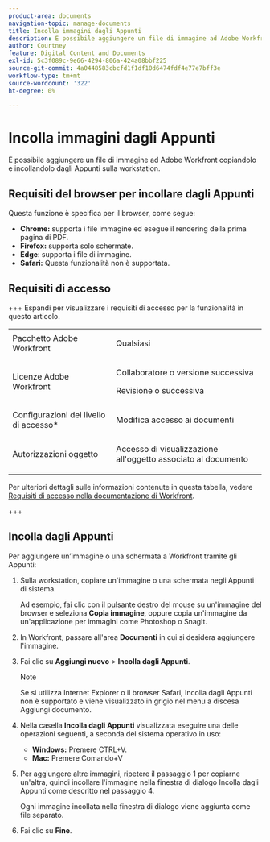 ```yaml
---
product-area: documents
navigation-topic: manage-documents
title: Incolla immagini dagli Appunti
description: È possibile aggiungere un file di immagine ad Adobe Workfront copiandolo e incollandolo dagli Appunti sulla workstation.
author: Courtney
feature: Digital Content and Documents
exl-id: 5c3f089c-9e66-4294-806a-424a08bbf225
source-git-commit: 4a0448583cbcfd1f1df10d6474fdf4e77e7bff3e
workflow-type: tm+mt
source-wordcount: '322'
ht-degree: 0%

---
```


# Incolla immagini dagli Appunti

È possibile aggiungere un file di immagine ad Adobe Workfront copiandolo e incollandolo dagli Appunti sulla workstation. 

## Requisiti del browser per incollare dagli Appunti

Questa funzione è specifica per il browser, come segue:

* **Chrome:** supporta i file immagine ed esegue il rendering della prima pagina di PDF.
* **Firefox:** supporta solo schermate.
* **Edge**: supporta i file di immagine.
* **Safari:** Questa funzionalità non è supportata.

## Requisiti di accesso

+++ Espandi per visualizzare i requisiti di accesso per la funzionalità in questo articolo.

<table style="table-layout:auto"> 
 <col> 
 </col> 
 <col> 
 </col> 
 <tbody> 
  <tr> 
   <td role="rowheader">Pacchetto Adobe Workfront</td> 
   <td> <p> Qualsiasi</p> </td> 
  </tr> 
  <tr> 
   <td role="rowheader">Licenze Adobe Workfront</td> 
   <td> 
   <p>Collaboratore o versione successiva</p>
   <p>Revisione o successiva</p> </td> 
  </tr> 
  <tr> 
   <td role="rowheader">Configurazioni del livello di accesso*</td> 
   <td> <p>Modifica accesso ai documenti</p></td> 
  </tr> 
  <tr> 
   <td role="rowheader">Autorizzazioni oggetto</td> 
   <td> <p>Accesso di visualizzazione all'oggetto associato al documento</p> </td> 
  </tr> 
 </tbody> 
</table>

Per ulteriori dettagli sulle informazioni contenute in questa tabella, vedere [Requisiti di accesso nella documentazione di Workfront](/help/quicksilver/administration-and-setup/add-users/access-levels-and-object-permissions/access-level-requirements-in-documentation.md).

+++

## Incolla dagli Appunti

Per aggiungere un’immagine o una schermata a Workfront tramite gli Appunti:

1. Sulla workstation, copiare un&#39;immagine o una schermata negli Appunti di sistema.

   Ad esempio, fai clic con il pulsante destro del mouse su un&#39;immagine del browser e seleziona **Copia immagine**, oppure copia un&#39;immagine da un&#39;applicazione per immagini come Photoshop o SnagIt.

1. In Workfront, passare all&#39;area **Documenti** in cui si desidera aggiungere l&#39;immagine.
1. Fai clic su **Aggiungi nuovo** > **Incolla dagli Appunti**.

   >[!NOTE]
   >
   >Se si utilizza Internet Explorer o il browser Safari, Incolla dagli Appunti non è supportato e viene visualizzato in grigio nel menu a discesa Aggiungi documento.

1. Nella casella **Incolla dagli Appunti** visualizzata eseguire una delle operazioni seguenti, a seconda del sistema operativo in uso:

   * **Windows:** Premere CTRL+V.
   * **Mac:** Premere Comando+V

1. Per aggiungere altre immagini, ripetere il passaggio 1 per copiarne un&#39;altra, quindi incollare l&#39;immagine nella finestra di dialogo Incolla dagli Appunti come descritto nel passaggio 4.

   Ogni immagine incollata nella finestra di dialogo viene aggiunta come file separato.

1. Fai clic su **Fine**.
